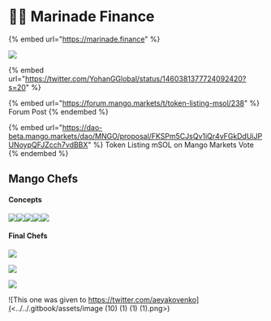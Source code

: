 # 👨🍳 Marinade Finance

{% embed url="https://marinade.finance" %}

![](<../../.gitbook/assets/Untitled design (1).png>)

{% embed url="https://twitter.com/YohanGGlobal/status/1460381377724092420?s=20" %}

{% embed url="https://forum.mango.markets/t/token-listing-msol/238" %}
Forum Post
{% endembed %}

{% embed url="https://dao-beta.mango.markets/dao/MNGO/proposal/FKSPm5CJsQv1iQr4vFGkDdUiJPUNoypQFJZcch7vdBBX" %}
Token Listing mSOL on Mango Markets Vote
{% endembed %}

## Mango Chefs

#### Concepts

![](<../../.gitbook/assets/image (1) (1) (1).png>)![](<../../.gitbook/assets/image (9) (1) (1).png>)![](<../../.gitbook/assets/image (4) (1) (1).png>)![](<../../.gitbook/assets/image (8) (1) (1).png>)![](<../../.gitbook/assets/image (7) (1) (1) (1).png>)

#### Final Chefs



![](<../../.gitbook/assets/image (3) (1).png>)

![](<../../.gitbook/assets/image (5) (1) (1).png>)

![](<../../.gitbook/assets/image (11) (1) (1).png>)

![This one was given to https://twitter.com/aeyakovenko](<../../.gitbook/assets/image (10) (1) (1) (1).png>)

